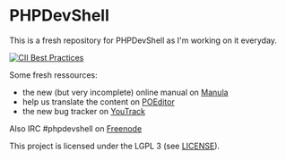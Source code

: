 # PHPDevShell

This is a fresh repository for PHPDevShell as I'm working on it everyday.

[![CII Best Practices](https://bestpractices.coreinfrastructure.org/projects/631/badge)](https://bestpractices.coreinfrastructure.org/projects/631)

Some fresh ressources:

- the new (but very incomplete) online manual on [Manula](http://www.manula.com/manuals/phpdevshell/phpdevshell/1/en/topic/introduction)
- help us translate the content on [POEditor](https://poeditor.com/projects/view?id=91995)
- the new bug tracker on [YouTrack](https://phpdevshell.myjetbrains.com/youtrack/dashboard)

Also IRC #phpdevshell on [Freenode](http://webchat.freenode.net?channels=%23phpdevshell)

This project is licensed under the LGPL 3 (see [LICENSE](LICENSE)).